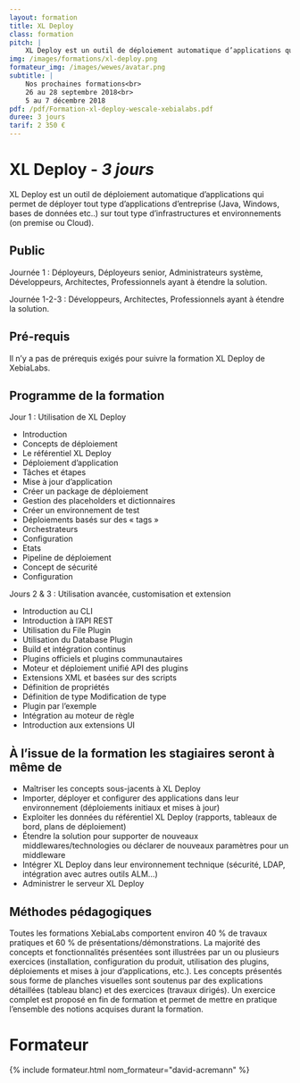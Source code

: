```yaml
---
layout: formation
title: XL Deploy
class: formation
pitch: |
    XL Deploy est un outil de déploiement automatique d’applications qui permet de déployer tout type d’applications d’entreprise (Java, Windows, bases de données etc..) sur tout type d’infrastructures et environnements (on premise ou Cloud).
img: /images/formations/xl-deploy.png
formateur_img: /images/wewes/avatar.png
subtitle: |
    Nos prochaines formations<br>
    26 au 28 septembre 2018<br>
    5 au 7 décembre 2018
pdf: /pdf/Formation-xl-deploy-wescale-xebialabs.pdf
duree: 3 jours
tarif: 2 350 €
---
```


# XL Deploy - *3 jours*

XL Deploy est un outil de déploiement automatique d’applications qui permet de déployer tout type d’applications d’entreprise (Java, Windows, bases de données etc..) sur tout type d’infrastructures et environnements (on premise ou Cloud).

## Public

Journée 1 : Déployeurs, Déployeurs senior, Administrateurs système, Développeurs, Architectes, Professionnels ayant à étendre la solution.

Journée 1-2-3 : Développeurs, Architectes, Professionnels ayant à étendre la solution.

## Pré-requis

Il n’y a pas de prérequis exigés pour suivre la formation XL Deploy de XebiaLabs.

## Programme de la formation

Jour 1 : Utilisation de XL Deploy
* Introduction
* Concepts de déploiement
* Le référentiel XL Deploy
* Déploiement d’application
* Tâches et étapes
* Mise à jour d’application
* Créer un package de déploiement
* Gestion des placeholders et dictionnaires
* Créer un environnement de test
* Déploiements basés sur des « tags »
* Orchestrateurs
* Configuration
* Etats
* Pipeline de déploiement
* Concept de sécurité
* Configuration

Jours 2 & 3 : Utilisation avancée, customisation et extension
* Introduction au CLI
* Introduction à l’API REST
* Utilisation du File Plugin 
* Utilisation du Database Plugin
* Build et intégration continus 
* Plugins officiels et plugins communautaires 
* Moteur et déploiement unifié API des plugins 
* Extensions XML et basées sur des scripts
* Définition de propriétés 
* Définition de type Modification de type
* Plugin par l’exemple 
* Intégration au moteur de règle
* Introduction aux extensions UI

## À l’issue de la formation les stagiaires seront à même de

* Maîtriser les concepts sous-jacents à XL Deploy
* Importer, déployer et configurer des applications dans leur environnement (déploiements initiaux et mises à jour)
* Exploiter les données du référentiel XL Deploy (rapports, tableaux de bord, plans de déploiement)
* Étendre la solution pour supporter de nouveaux middlewares/technologies ou déclarer de nouveaux paramètres pour un middleware
* Intégrer XL Deploy dans leur environnement technique (sécurité, LDAP, intégration avec autres outils ALM…)
* Administrer le serveur XL Deploy

## Méthodes pédagogiques

Toutes les formations XebiaLabs comportent environ 40 % de travaux pratiques et 60 % de présentations/démonstrations. La majorité des concepts et fonctionnalités présentées sont illustrées par un ou plusieurs exercices (installation, configuration du produit, utilisation des plugins, déploiements et mises à jour d’applications, etc.).
Les concepts présentés sous forme de planches visuelles sont soutenus par des explications détaillées (tableau blanc) et des exercices (travaux dirigés). Un exercice complet est proposé en fin de formation et permet de mettre en pratique l’ensemble des notions acquises durant la formation.

# Formateur

{% include formateur.html nom_formateur="david-acremann" %}

